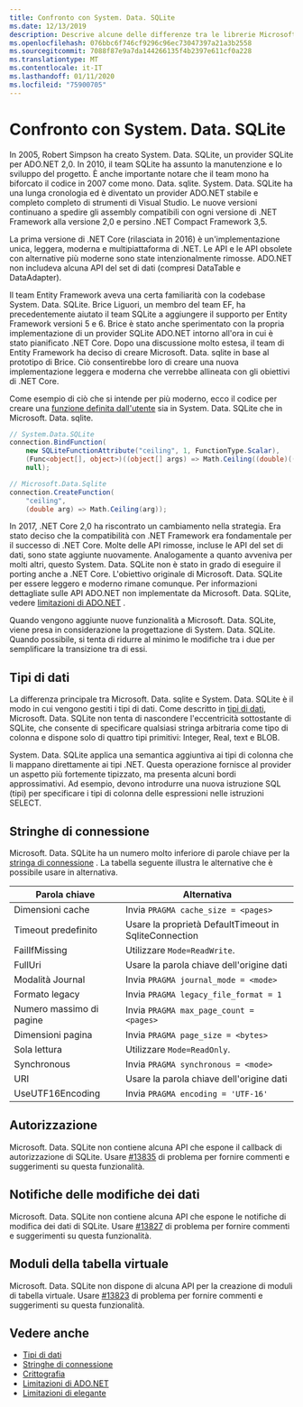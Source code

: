 ```yaml
---
title: Confronto con System. Data. SQLite
ms.date: 12/13/2019
description: Descrive alcune delle differenze tra le librerie Microsoft. Data. sqlite e System. Data. SQLite.
ms.openlocfilehash: 076bbc6f746cf9296c96ec73047397a21a3b2558
ms.sourcegitcommit: 7088f87e9a7da144266135f4b2397e611cf0a228
ms.translationtype: MT
ms.contentlocale: it-IT
ms.lasthandoff: 01/11/2020
ms.locfileid: "75900705"
---
```

# <a name="comparison-to-systemdatasqlite"></a>Confronto con System. Data. SQLite

In 2005, Robert Simpson ha creato System. Data. SQLite, un provider SQLite per ADO.NET 2,0. In 2010, il team SQLite ha assunto la manutenzione e lo sviluppo del progetto. È anche importante notare che il team mono ha biforcato il codice in 2007 come mono. Data. sqlite. System. Data. SQLite ha una lunga cronologia ed è diventato un provider ADO.NET stabile e completo completo di strumenti di Visual Studio. Le nuove versioni continuano a spedire gli assembly compatibili con ogni versione di .NET Framework alla versione 2,0 e persino .NET Compact Framework 3,5.

La prima versione di .NET Core (rilasciata in 2016) è un'implementazione unica, leggera, moderna e multipiattaforma di .NET. Le API e le API obsolete con alternative più moderne sono state intenzionalmente rimosse. ADO.NET non includeva alcuna API del set di dati (compresi DataTable e DataAdapter).

Il team Entity Framework aveva una certa familiarità con la codebase System. Data. SQLite. Brice Liguori, un membro del team EF, ha precedentemente aiutato il team SQLite a aggiungere il supporto per Entity Framework versioni 5 e 6. Brice è stato anche sperimentato con la propria implementazione di un provider SQLite ADO.NET intorno all'ora in cui è stato pianificato .NET Core. Dopo una discussione molto estesa, il team di Entity Framework ha deciso di creare Microsoft. Data. sqlite in base al prototipo di Brice. Ciò consentirebbe loro di creare una nuova implementazione leggera e moderna che verrebbe allineata con gli obiettivi di .NET Core.

Come esempio di ciò che si intende per più moderno, ecco il codice per creare una [funzione definita dall'utente](user-defined-functions.md) sia in System. Data. SQLite che in Microsoft. Data. sqlite.

```csharp
// System.Data.SQLite
connection.BindFunction(
    new SQLiteFunctionAttribute("ceiling", 1, FunctionType.Scalar),
    (Func<object[], object>)((object[] args) => Math.Ceiling((double)((object[])args[1])[0])),
    null);

// Microsoft.Data.Sqlite
connection.CreateFunction(
    "ceiling",
    (double arg) => Math.Ceiling(arg));
```

In 2017, .NET Core 2,0 ha riscontrato un cambiamento nella strategia. Era stato deciso che la compatibilità con .NET Framework era fondamentale per il successo di .NET Core. Molte delle API rimosse, incluse le API del set di dati, sono state aggiunte nuovamente. Analogamente a quanto avveniva per molti altri, questo System. Data. SQLite non è stato in grado di eseguire il porting anche a .NET Core. L'obiettivo originale di Microsoft. Data. SQLite per essere leggero e moderno rimane comunque. Per informazioni dettagliate sulle API ADO.NET non implementate da Microsoft. Data. SQLite, vedere [limitazioni di ADO.NET](adonet-limitations.md) .

Quando vengono aggiunte nuove funzionalità a Microsoft. Data. SQLite, viene presa in considerazione la progettazione di System. Data. SQLite. Quando possibile, si tenta di ridurre al minimo le modifiche tra i due per semplificare la transizione tra di essi.

## <a name="data-types"></a>Tipi di dati

La differenza principale tra Microsoft. Data. sqlite e System. Data. SQLite è il modo in cui vengono gestiti i tipi di dati. Come descritto in [tipi di dati](types.md), Microsoft. Data. SQLite non tenta di nascondere l'eccentricità sottostante di SQLite, che consente di specificare qualsiasi stringa arbitraria come tipo di colonna e dispone solo di quattro tipi primitivi: Integer, Real, text e BLOB.

System. Data. SQLite applica una semantica aggiuntiva ai tipi di colonna che li mappano direttamente ai tipi .NET. Questa operazione fornisce al provider un aspetto più fortemente tipizzato, ma presenta alcuni bordi approssimativi. Ad esempio, devono introdurre una nuova istruzione SQL (tipi) per specificare i tipi di colonna delle espressioni nelle istruzioni SELECT.

## <a name="connection-strings"></a>Stringhe di connessione

Microsoft. Data. SQLite ha un numero molto inferiore di parole chiave per la [stringa di connessione](connection-strings.md) . La tabella seguente illustra le alternative che è possibile usare in alternativa.

| Parola chiave          | Alternativa                                         |
| ---------------- | --------------------------------------------------- |
| Dimensioni cache       | Invia `PRAGMA cache_size = <pages>`                  |
| Timeout predefinito  | Usare la proprietà DefaultTimeout in SqliteConnection |
| FailIfMissing    | Utilizzare `Mode=ReadWrite`.                                |
| FullUri          | Usare la parola chiave dell'origine dati                         |
| Modalità Journal     | Invia `PRAGMA journal_mode = <mode>`                 |
| Formato legacy    | Invia `PRAGMA legacy_file_format = 1`                |
| Numero massimo di pagine   | Invia `PRAGMA max_page_count = <pages>`              |
| Dimensioni pagina        | Invia `PRAGMA page_size = <bytes>`                   |
| Sola lettura        | Utilizzare `Mode=ReadOnly`.                                 |
| Synchronous      | Invia `PRAGMA synchronous = <mode>`                  |
| URI              | Usare la parola chiave dell'origine dati                         |
| UseUTF16Encoding | Invia `PRAGMA encoding = 'UTF-16'`                   |

## <a name="authorization"></a>Autorizzazione

Microsoft. Data. SQLite non contiene alcuna API che espone il callback di autorizzazione di SQLite. Usare [#13835](https://github.com/dotnet/efcore/issues/13835) di problema per fornire commenti e suggerimenti su questa funzionalità.

## <a name="data-change-notifications"></a>Notifiche delle modifiche dei dati

Microsoft. Data. SQLite non contiene alcuna API che espone le notifiche di modifica dei dati di SQLite. Usare [#13827](https://github.com/dotnet/efcore/issues/13827) di problema per fornire commenti e suggerimenti su questa funzionalità.

## <a name="virtual-table-modules"></a>Moduli della tabella virtuale

Microsoft. Data. SQLite non dispone di alcuna API per la creazione di moduli di tabella virtuale. Usare [#13823](https://github.com/dotnet/efcore/issues/13823) di problema per fornire commenti e suggerimenti su questa funzionalità.

## <a name="see-also"></a>Vedere anche

* [Tipi di dati](types.md)
* [Stringhe di connessione](connection-strings.md)
* [Crittografia](encryption.md)
* [Limitazioni di ADO.NET](adonet-limitations.md)
* [Limitazioni di elegante](dapper-limitations.md)
